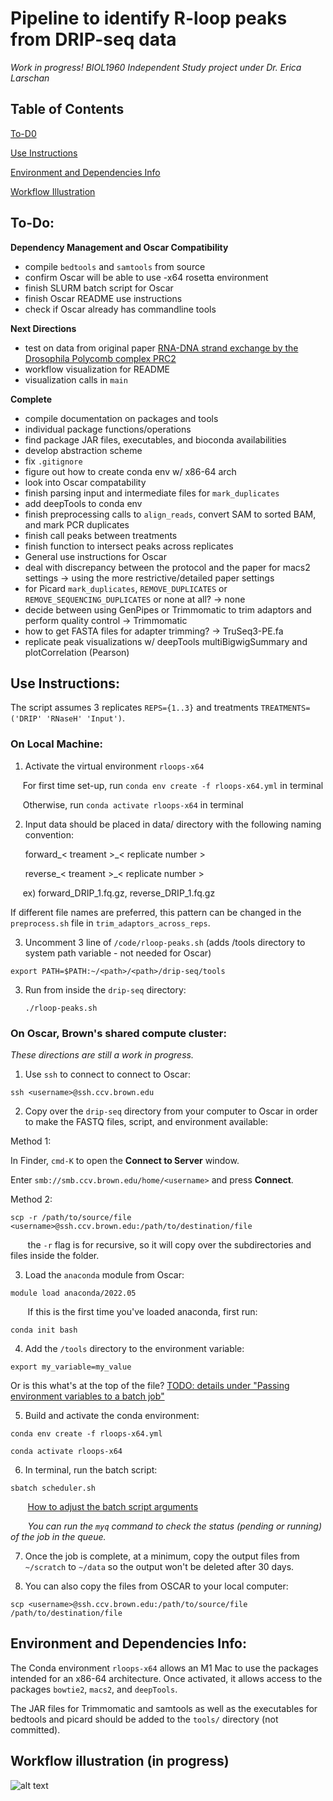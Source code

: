 # Pipeline to identify R-loop peaks from DRIP-seq data

*Work in progress! BIOL1960 Independent Study project under Dr. Erica Larschan*
## Table of Contents

[To-D0](https://github.com/corinnt/dripseq-peaks#to-do)

[Use Instructions](https://github.com/corinnt/dripseq-peaks#use-instructions)

[Environment and Dependencies Info](https://github.com/corinnt/dripseq-peaks#environment-and-dependencies-info)

[Workflow Illustration](https://github.com/corinnt/dripseq-peaks#workflow-illustrations)


## To-Do:


**Dependency Management and Oscar Compatibility**
- compile `bedtools` and `samtools` from source
- confirm Oscar will be able to use -x64 rosetta environment
- finish SLURM batch script for Oscar
- finish Oscar README use instructions
- check if Oscar already has commandline tools

**Next Directions**
- test on data from original paper [RNA-DNA strand exchange by the Drosophila Polycomb complex PRC2](https://www.nature.com/articles/s41467-020-15609-x)
- workflow visualization for README
- visualization calls in `main`

**Complete**
- compile documentation on packages and tools
- individual package functions/operations
- find package JAR files, executables, and bioconda availabilities
- develop abstraction scheme
- fix `.gitignore`
- figure out how to create conda env w/ x86-64 arch 
- look into Oscar compatability
- finish parsing input and intermediate files for `mark_duplicates`
- add deepTools to conda env
- finish preprocessing calls to `align_reads`, convert SAM to sorted BAM, and mark PCR duplicates
- finish call peaks between treatments
- finish function to intersect peaks across replicates
- General use instructions for Oscar
- deal with discrepancy between the protocol and the paper for macs2 settings -> using the more restrictive/detailed paper settings
- for Picard `mark_duplicates`, `REMOVE_DUPLICATES` or `REMOVE_SEQUENCING_DUPLICATES` or none at all? -> none
- decide between using GenPipes or Trimmomatic to trim adaptors and perform quality control -> Trimmomatic 
- how to get FASTA files for adapter trimming? -> TruSeq3-PE.fa
- replicate peak visualizations w/ deepTools multiBigwigSummary and plotCorrelation (Pearson)


## Use Instructions:
The script assumes 3 replicates `REPS={1..3}` and treatments `TREATMENTS=('DRIP' 'RNaseH' 'Input')`. 

### On Local Machine: 

1. Activate the virtual environment `rloops-x64`

&nbsp;&nbsp;&nbsp;&nbsp;  For first time set-up, run `conda env create -f rloops-x64.yml` in terminal

&nbsp;&nbsp;&nbsp;&nbsp;  Otherwise, run `conda activate rloops-x64` in terminal

2. Input data should be placed in data/ directory with the following naming convention:

    forward_< treament >_< replicate number >

    reverse_< treament >_< replicate number >

&nbsp;&nbsp;&nbsp;&nbsp; ex) forward_DRIP_1.fq.gz, reverse_DRIP_1.fq.gz

If different file names are preferred, this pattern can be changed in the `preprocess.sh` file in `trim_adaptors_across_reps`. 

3. Uncomment 3 line of `/code/rloop-peaks.sh` (adds /tools directory to system path variable - not needed for Oscar)

`export PATH=$PATH:~/<path>/<path>/drip-seq/tools`

3. Run from inside the `drip-seq` directory:

    `./rloop-peaks.sh` 


### On Oscar, Brown's shared compute cluster:
*These directions are still a work in progress.*
1. Use `ssh` to connect to connect to Oscar:
<!--- Make code --->
    ssh <username>@ssh.ccv.brown.edu


2. Copy over the `drip-seq` directory from your computer to Oscar in order to make the FASTQ files, script, and environment available:

Method 1:

In Finder, `cmd-K` to open the **Connect to Server** window.

Enter `smb://smb.ccv.brown.edu/home/<username>` and press **Connect**.




Method 2:
<!--- Make code --->
    scp -r /path/to/source/file <username>@ssh.ccv.brown.edu:/path/to/destination/file

&nbsp;&nbsp;&nbsp;&nbsp;&nbsp;&nbsp; the `-r` flag is for recursive, so it will copy over the subdirectories and files inside the folder.


3. Load the `anaconda` module from Oscar:
<!--- This might be module load anaconda/3-5.2.0 if this (recommended) version doesn't work --->
    module load anaconda/2022.05 

&nbsp;&nbsp;&nbsp;&nbsp;&nbsp;&nbsp; If this is the first time you've loaded anaconda, first run:

    conda init bash

<!--- TODO --->

4. Add the `/tools` directory to the environment variable:
<!--- Make code --->
    export my_variable=my_value
Or is this what's at the top of the file?
[TODO: details under "Passing environment variables to a batch job"](https://docs.ccv.brown.edu/oscar/submitting-jobs/batch)

5. Build and activate the conda environment:
<!--- Make code --->
    conda env create -f rloops-x64.yml

    conda activate rloops-x64

6. In terminal, run the batch script:
<!--- Make code --->
    sbatch scheduler.sh

&nbsp;&nbsp;&nbsp;&nbsp;&nbsp;&nbsp; [How to adjust the batch script arguments](https://docs.ccv.brown.edu/oscar/submitting-jobs/batch)

&nbsp;&nbsp;&nbsp;&nbsp;&nbsp;&nbsp; *You can run the `myq` command to check the status (pending or running) of the job in the queue.* 

7. Once the job is complete, at a minimum, copy the output files from `~/scratch` to `~/data` so the output won't be deleted after 30 days.

8. You can also copy the files from OSCAR to your local computer:
<!--- Make code --->
    scp <username>@ssh.ccv.brown.edu:/path/to/source/file /path/to/destination/file

## Environment and Dependencies Info:
The Conda environment `rloops-x64` allows an M1 Mac to use the packages intended for an x86-64 architecture. 
Once activated, it allows access to the packages `bowtie2`, `macs2`, and `deepTools`.

The JAR files for Trimmomatic and samtools as well as the executables for bedtools and picard should be added to the `tools/` directory (not committed). 

## Workflow illustration (in progress)

![alt text](workflow-illustration.png?raw=true)